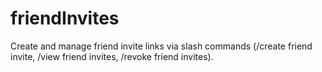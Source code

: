 # friendInvites

Create and manage friend invite links via slash commands (/create friend invite, /view friend invites, /revoke friend invites).